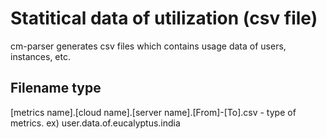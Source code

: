  Statitical data of utilization (csv file)
 ========================================

 cm-parser generates csv files which contains usage data of users, instances, etc.

 Filename type
 -------------
 [metrics name].[cloud name].[server name].[From]-[To].csv		- type of metrics. ex) user.data.of.eucalyptus.india
